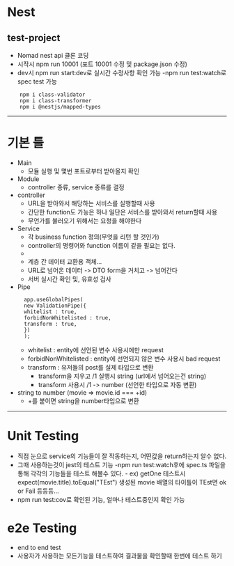 # Nest

## test-project

- Nomad nest api 클론 코딩
- 시작시 npm run 10001 (포트 10001 수정 및 package.json 수정)
- dev시 npm run start:dev로 실시간 수정사항 확인 가능
  -npm run test:watch로 spec test 가능

```
    npm i class-validator
    npm i class-transformer
    npm i @nestjs/mapped-types
```

---

# 기본 틀

- Main
  - 모듈 실행 및 몇번 포트로부터 받아올지 확인
- Module
  - controller 종류, service 종류를 결정
- controller
  - URL을 받아와서 해당하는 서비스를 실행할때 사용
  - 간단한 function도 가능은 하나 일단은 서비스를 받아와서 return할때 사용
  - 무언가를 불러오기 위해서는 요청을 해야한다
- Service
  - 각 business function 정의(무엇을 리턴 할 것인가)
  - controller의 명령어와 function 이름이 같을 필요는 없다.
  -
  - 계층 간 데이터 교환용 객체...
  - URL로 넘어온 데이터 -> DTO form을 거치고 -> 넘어간다
  - 서버 실시간 확인 및, 유효성 검사
- Pipe
  ```
    app.useGlobalPipes(
    new ValidationPipe({
    whitelist : true,
    forbidNonWhitelisted : true,
    transform : true,
    })
    );
  ```
  - whitelist : entity에 선언된 변수 사용시에만 request
  - forbidNonWhitelisted : entity에 선언되지 않은 변수 사용시 bad request
  - transform : 유저들의 post를 실제 타입으로 변환
    - transform을 지우고 /1 실행시 string (url에서 넘어오는건 string)
    - transform 사용시 /1 -> number (선언한 타입으로 자동 변환)
- string to number
  (movie => movie.id === +id)
  - +를 붙이면 string을 number타입으로 변환

---

# Unit Testing

- 직접 눈으로 service의 기능들이 잘 작동하는지, 어떤값을 return하는지 알수 없다.
- 그때 사용하는것이 jest의 테스트 기능
  -npm run test:watch후에 spec.ts 파일을 통해 각각의 기능들을 테스트 해볼수 있다. - ex) getOne 테스트시
  expect(movie.title).toEqual("TEst")
  생성된 movie 배열의 타이틀이 TEst면 ok or Fail 등등등...
- npm run test:cov로 확인된 기능, 얼마나 테스트중인지 확인 가능

# e2e Testing

- end to end test
- 사용자가 사용하는 모든기능을 테스트하여 결과물을 확인할때
  한번에 테스트 하기

